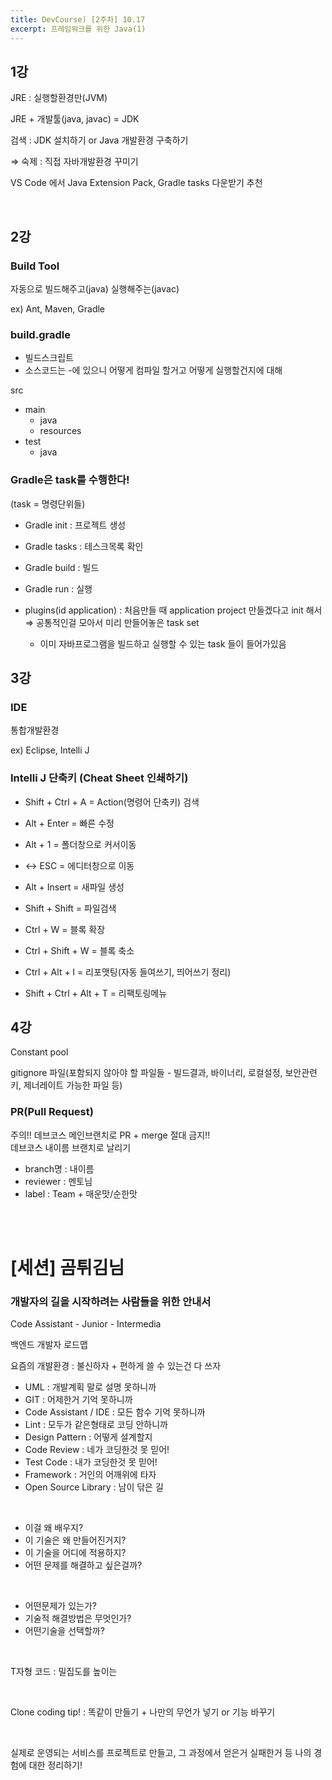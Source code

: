 ```yaml
---
title: DevCourse) [2주차] 10.17
excerpt: 프레임워크를 위한 Java(1)
---
```


## 1강   

JRE : 실행할환경만(JVM)    

JRE + 개발툴(java, javac) = JDK  

검색 : JDK 설치하기 or Java 개발환경 구축하기    

⇒ 숙제 : 직접 자바개발환경 꾸미기    

VS Code 에서
Java Extension Pack, Gradle tasks 다운받기 추천  

<br/> 

## 2강  

### Build Tool

자동으로 빌드해주고(java) 실행해주는(javac)         

ex) Ant, Maven, Gradle       

### build.gradle

- 빌드스크립트  
- 소스코드는 -에 있으니 어떻게 컴파일 할거고 어떻게 실행할건지에 대해  

src

- main
    - java
    - resources
- test
    - java

### Gradle은 task를 수행한다!

(task = 명령단위들)  

- Gradle init : 프로젝트 생성
- Gradle tasks : 테스크목록 확인
- Gradle build : 빌드
- Gradle run : 실행

- plugins(id application) : 처음만들 때 application project 만들겠다고 init 해서 ⇒ 공통적인걸 모아서 미리 만들어놓은 task set
    - 이미 자바프로그램을 빌드하고 실행할 수 있는 task 들이 들어가있음

## 3강

### IDE

통합개발환경  

ex) Eclipse, Intelli J

### Intelli J 단축키 (Cheat Sheet 인쇄하기)

- Shift + Ctrl + A = Action(명령어 단축키) 검색
- Alt  + Enter = 빠른 수정
  
- Alt + 1 = 폴더창으로 커서이동
- <-> ESC = 에디터창으로 이동  
- Alt + Insert = 새파일 생성

- Shift + Shift = 파일검색

- Ctrl + W = 블록 확장
- Ctrl + Shift + W = 블록 축소

- Ctrl + Alt + l = 리포맷팅(자동 들여쓰기, 띄어쓰기 정리)

- Shift + Ctrl + Alt + T = 리팩토링메뉴

## 4강

Constant pool  

gitignore 파일(포함되지 않아야 할 파일들 - 빌드결과, 바이너리, 로컬설정, 보안관련 키, 제너레이트 가능한 파일 등)  

### PR(Pull Request)

주의!! 데브코스 메인브랜치로 PR + merge 절대 금지!!    
데브코스 내이름 브랜치로 날리기  
 
- branch명 : 내이름
- reviewer : 멘토님
- label : Team + 매운맛/순한맛

<br/><br/>

# [세션] 곰튀김님

### 개발자의 길을 시작하려는 사람들을 위한 안내서  

Code Assistant - Junior - Intermedia    

백엔드 개발자 로드맵     

요즘의 개발환경 : 불신하자 + 편하게 쓸 수 있는건 다 쓰자    

- UML : 개발계획 말로 설명 못하니까
- GIT : 어제한거 기억 못하니까
- Code Assistant / IDE : 모든 함수 기억 못하니까
- Lint : 모두가 같은형태로 코딩 안하니까
- Design Pattern  : 어떻게 설계할지
- Code Review : 네가 코딩한것 못 믿어!
- Test Code : 내가 코딩한것 못 믿어!
- Framework : 거인의 어깨위에 타자
- Open Source Library : 남이 닦은 길

<br/>

- 이걸 왜 배우지?
- 이 기술은 왜 만들어진거지?
- 이 기술을 어디에 적용하지?
- 어떤 문제를 해결하고 싶은걸까?

<br/>

- 어떤문제가 있는가?
- 기술적 해결방법은 무엇인가?
- 어떤기술을 선택할까?

<br/>

T자형 코드 : 밀집도를 높이는  

<br/>

Clone coding tip! : 똑같이 만들기 + 나만의 무언가 넣기 or 기능 바꾸기     

<br/>

실제로 운영되는 서비스를 프로젝트로 만들고, 그 과정에서 얻은거 실패한거 등 나의 경험에 대한 정리하기!   

<br/>
